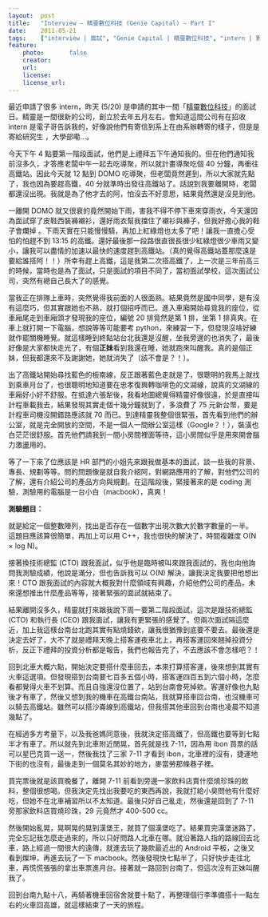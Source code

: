 ```yaml
---
layout:  post
title:   "Interview – 精靈數位科技 (Genie Capital) – Part I"
date:    2011-05-21
tags:    ["interview | 面試", "Genie Capital | 精靈數位科技", "intern | 實習"]
feature:
    photo:       false
    creator:     
    url:         
    license:     
    license_url: 
---
```


最近申請了很多 intern，昨天 (5/20) 是申請的其中一間「[精靈數位科技](http://geniecapital.com/)」的面試日。精靈是一間很新的公司，創立於去年五月左右。會知道這間公司有在招收 intern 是電子哥告訴我的，好像說他們有寄信到系上在由系辦轉寄的樣子，但是是寄給研究生  ，大學部嘞…。

今天下午 4 點要第一階段面試，他們是上禮拜五下午通知我的。但在他們通知我前沒多久，才答應老闆中午一起去吃導聚，所以就計畫導聚吃個 40 分鐘，再衝往高鐵站。因此今天就 12 點到 DOMO 吃導聚，但老闆竟然遲到，所以大家就先點了，我也因為要趕高鐵，40 分就準時出發往高鐵站了。話說到我要離開時，老闆都還沒出現。我就是為了他才去的阿，怕沒去不好意思，結果竟然還是沒見到他。

一離開 DOMO 就又很衰的竟然開始下雨，害我不得不停下車來穿雨衣，今天還因為面試穿了皮鞋西裝褲襯衫，還好雨衣幫我擋住了襯衫與褲子，但我好擔心我的鞋子會爛掉 。下雨天實在只能慢慢騎，再加上紅綠燈也太多了吧！讓我一直擔心受怕的怕趕不到 13:15 的高鐵。還好最後那一段路很直很長很少紅綠燈很少車雨又變小，讓我可以盡情的加速以最快的速度趕到高鐵站。（真的覺得高鐵站蓋那麼遠是要給誰搭阿！！）所幸有趕上高鐵，這是我第二次搭高鐵了，上一次是三年前高三的時候，當時也是為了面試，只是面試的項目不同了，當初面試學校，這次面試公司，突然有總自己長大了的感覺。

當我正在排隊上車時，突然覺得我前面的人很面熟。結果竟然是國中同學，是有沒有這麼巧，但其實跟她也不熟，就打個招呼而已。進入車廂開始尋覓我的座位，從車廂尾走到車廂頭才發現我的座位，編號 20 排竟然是第 1 排，坐第 1 排真爽。在車上就打開一下電腦，想說等等可能要考 python，來練習一下，但發現沒啥好練就作罷關機睡覺。就這樣睡到終點站台北我還是沒醒，坐我旁邊的也消失了，最後好像是大家都快走光了，有個**正妹**看到我還在睡，她就跑來叫醒我。真的是個正妹，但我都還來不及謝謝她，她就消失了（該不會是？！）。

出了高鐵站開始尋找藍色的板南線，反正跟著藍色走就是了，很聰明的我馬上就找到乘車月台了，也很聰明地知道要在忠孝復興轉咖啡色的文湖線，說真的文湖線的車廂好小好不舒服。在抵達六張犁後，我看地圖總覺得精靈好像很遠，於是直接叫計程車載我去，結果發現其實走個十幾分鐘就到了，多浪費了 75 元新台幣，要是計程車司機沒開錯路應該就 70 而已。到達精靈我整個很緊張，首先看到他們的辦公室，就是完全開放的空間，不是一個人一間辦公室這樣（Google？！），裝潢也白茫茫很舒服。首先他們請我到一間小房間裡面等待，這小房間似乎是用來開會腦力激盪用的。

等了一下來了位應該是 HR 部門的小姐先來跟我做基本的面試，談一些我的背景、專長、規劃等等。問的問題像是就自我介紹阿，對網路應用的了解，對他們公司的了解，還有介紹公司的產品方向與規劃。在這階段後，緊接著來的是 coding 測驗，測驗用的電腦是一台小白（macbook），真爽！

**測驗題目：**

就是給定一個整數陣列，找出是否存在一個數字出現次數大於數字數量的一半。 這題目應該算很簡單，再加上可以用 C++，我也很快的解決了，時間複雜度 O(N × log N)。

接著換技術總監 (CTO) 跟我面試，似乎他是臨時被叫來跟我面試的，我也向他詢問我測驗成績，他說是滿分，但也告訴我可以 O(N) 解決，讓我決定我要把他想出來！CTO 跟我面試的內容就大概我對什麼領域有興趣，介紹他們公司的產品，未來還想推出什麼產品等等，接著緊張的面試就結束了。

結果離開沒多久，精靈就打來跟我說下周一要第二階段面試，這次是跟技術總監 (CTO) 和執行長 (CEO) 跟我面試，讓我有更緊張的感覺了。但兩次面試隔這麼近，加上我這樣台南台北跑其實有點燒錢欸，讓我很猶豫到底要不要去。最後還是決定去好了，大不了就是禮拜天晚上搭客運夜車北上，再搭客運回來翹掉投資分析，反正下禮拜的投資分析都是報告，我們也報告完了，不去應該不會怎樣吧？！

回到北車大概六點，開始決定要搭什麼車回去，本來打算搭客運，後來想到其實有火車這選項。但發現搭到台南要七百多五個小時，搭客運四百五到六個小時，怎麼看都覺得火車不划算。而且自強還沒位置了，站到台南會死掉欸。客運好像也九點後才有車了，然後又想到我的機車在高鐵台南站，我就算搭車回台南，也沒機車可以騎去高鐵站。雖然可以搭沙崙線到高鐵站，但我搭其他車回到台南也凌晨不知道幾點了。

在經過多方考量下，以及我爸媽同意後，我就決定搭高鐵了，但高鐵也要等到七點半才有車了。所以就先到北車附近閒晃，首先就是找 7-11，因為用 ibon 買票的話可以星巴克買一送一，然後我找了三家 7-11 才看到 ibon，北車裡的沒有，捷運地下街的也沒有，最後走到一個莫名其妙的地方，麥當勞那條巷子裡。

買完票後就是該買晚餐了，離開 7-11 前看到旁邊一家飲料店賣什麼燒珍珠的飲料，整個很想喝。但我決定先找出我要吃的東西再說，我就打給小臭問他有什麼好吃，但她不在北車補習所以不太知道。最後只好自己亂走，然後還是回到了 7-11 旁那家飲料店買燒珍珠，29 元竟然才 400-500 cc。

然後開始亂晃，晃啊晃的晃到漢堡王，就買了個漢堡吃了。結果買完漢堡迷路了，完全忘記我怎麼走過來的，所以只好問路人北車在哪。就沿著路人指的路線回去北車，路上經過一間很大的遠傳，就進去玩了幾款最近出的 Android 平板，之後又看到燦坤，再進去玩了一下 macbook。然後發現快七點半了，只好快步走往北車，再慌慌張張的拿出車票進月台。接著就一路回到台南了，但這次沒有正妹叫醒我了。

回到台南九點十八，再騎著機車回宿舍就要十點了，再整理個行李準備搭十一點左右的火車回高雄，就這樣結束了一天的旅程。

